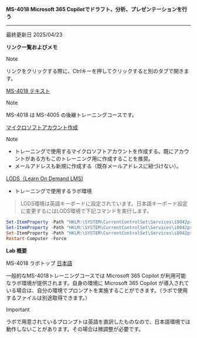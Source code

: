 **MS-4018 Microsoft 365 Copilotでドラフト、分析、プレゼンテーションを行う**
***

最終更新日 2025/04/23

**リンク一覧およびメモ**
> [!NOTE]
> リンクをクリックする際に、Ctrlキーを押してクリックすると別のタブで開きます。

[MS-4018 テキスト](https://learn.microsoft.com/ja-jp/training/paths/draft-analyze-present-microsoft-365-copilot/)

> [!NOTE]
> MS-4018 は MS-4005 の後継トレーニングコースです。


[マイクロソフトアカウント作成](https://account.microsoft.com/account/Account)

> [!NOTE]
> - トレーニングで使用するマイクロソフトアカウントを作成する。既にアカウントがある方もこのトレーニング用に作成することを推奨。
> - メールアドレスも新規に作成する（既存メールアドレスに紐づけない）。

[LODS（Learn On Demand LMS)](https://esi.learnondemand.net/User/Login?ReturnUrl=%2F)

- トレーニングで使用するラボ環境

 > LODS環境は英語キーボードに設定されています。日本語キーボード設定に変更するにはLODS環境で下記コマンドを実行します。

```powershell
Set-ItemProperty -Path "HKLM:\SYSTEM\CurrentControlSet\Services\i8042prt\Parameters" -Name "LayerDriver JPN" -Value "kbd106.dll"
Set-ItemProperty -Path "HKLM:\SYSTEM\CurrentControlSet\Services\i8042prt\Parameters" -Name "OverrideKeyboardType" -Value 7
Set-ItemProperty -Path "HKLM:\SYSTEM\CurrentControlSet\Services\i8042prt\Parameters" -Name "OverrideKeyboardSubtype" -Value 2
Restart-Computer -Force
```

**Lab 概要**

MS-4018 ラボトップ [日本語](https://github.com/MicrosoftLearning/MS-4018-Draft-analyze-present-Microsoft-365-Copilot.ja-jp/tree/main/Instructions/Labs)

一般的なMS-4018トレーニングコースでは Microsoft 365 Copilot が利用可能なラボ環境が提供されます。自身の環境に Microsoft 365 Copilot が導入されている場合は、自分の環境でプロンプトを実施することができます。（ラボで使用するファイルは別途取得できます。）

> [!IMPORTANT]
> ラボで用意されているプロンプトは英語を直訳したものなので、日本語環境では動作しないことがあります。その場合は微調整が必要です。



